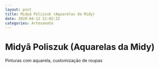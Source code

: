```yaml
---
layout: post
title: Midyã Poliszuk (Aquarelas da Midy)
date: 2020-04-12 21:02:22 
categories: Artesanato
---
```


# Midyã Poliszuk (Aquarelas da Midy)

Pinturas com aquarela, customização de roupas
